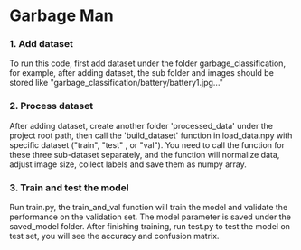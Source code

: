 # Garbage Man

### 1. Add dataset
To run this code, first add dataset under the folder
garbage_classification, for example, after adding dataset, the sub folder and images
should be stored like "garbage_classification/battery/battery1.jpg..."

### 2. Process dataset
After adding dataset, create another folder 'processed_data' under the project root path,
then call the 'build_dataset' function in load_data.npy with specific dataset ("train", "test"
, or "val"). You need to call the function for these three sub-dataset separately, and the function
will normalize data, adjust image size, collect labels and save them as numpy array.

### 3. Train and test the model
Run train.py, the train_and_val function will train the model and validate the performance on the 
validation set. The model parameter is saved under the saved_model folder.
After finishing training, run test.py to test the model on test set, you will see the accuracy and 
confusion matrix.
